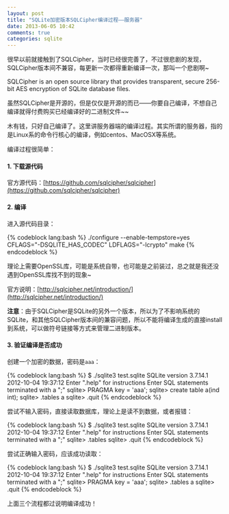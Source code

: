 ```yaml
---
layout: post
title: "SQLite加密版本SQLCipher编译过程——服务器"
date: 2013-06-05 10:42
comments: true
categories: sqlite
---
```


很早以前就接触到了SQLCipher，当时已经很完善了，不过很悲剧的发现，SQLCipher版本间不兼容，每更新一次都得重新编译一次，那叫一个悲剧啊~

>
SQLCipher is an open source library that provides transparent, secure 256-bit AES encryption of SQLite database files.

虽然SQLCipher是开源的，但是仅仅是开源的而已——你要自己编译，不想自己编译就得付费购买已经编译好的二进制文件~~

木有钱，只好自己编译了。这里讲服务器端的编译过程。其实所谓的服务器，指的是Linux系的命令行核心的编译，例如centos、MacOSX等系统。
<!-- more -->
编译过程很简单：

#### 1. 下载源代码

官方源代码：[https://github.com/sqlcipher/sqlcipher](https://github.com/sqlcipher/sqlcipher)

#### 2. 编译

进入源代码目录：

{% codeblock lang:bash %}
./configure --enable-tempstore=yes CFLAGS="-DSQLITE_HAS_CODEC" LDFLAGS="-lcrypto"
make
{% endcodeblock %}

理论上需要OpenSSL库，可能是系统自带，也可能是之前装过，总之就是我还没遇到OpenSSL库找不到的现象~

官方说明：[http://sqlcipher.net/introduction/](http://sqlcipher.net/introduction/)

>
**注意**：由于SQLCipher是SQLite的另外一个版本，所以为了不影响系统的SQLite，和其他SQLCipher版本间的兼容问题，所以不能将编译生成的直接install到系统，可以做符号链接等方式来管理二进制版本。

#### 3. 验证编译是否成功

创建一个加密的数据，密码是`aaa`：

{% codeblock lang:bash %}
$ ./sqlite3 test.sqlite
SQLite version 3.7.14.1 2012-10-04 19:37:12
Enter ".help" for instructions
Enter SQL statements terminated with a ";"
sqlite> PRAGMA key = 'aaa';
sqlite> create table a(ind int);
sqlite> .tables
a
sqlite> .quit
{% endcodeblock %}

尝试不输入密码，直接读取数据库，理论上是读不到数据，或者报错：

{% codeblock lang:bash %}
$ ./sqlite3 test.sqlite
SQLite version 3.7.14.1 2012-10-04 19:37:12
Enter ".help" for instructions
Enter SQL statements terminated with a ";"
sqlite> .tables
sqlite> .quit
{% endcodeblock %}

尝试正确输入密码，应该成功读取：

{% codeblock lang:bash %}
$ ./sqlite3 test.sqlite
SQLite version 3.7.14.1 2012-10-04 19:37:12
Enter ".help" for instructions
Enter SQL statements terminated with a ";"
sqlite> PRAGMA key = 'aaa';
sqlite> .tables
a
sqlite> .quit
{% endcodeblock %}

上面三个流程都过说明编译成功！